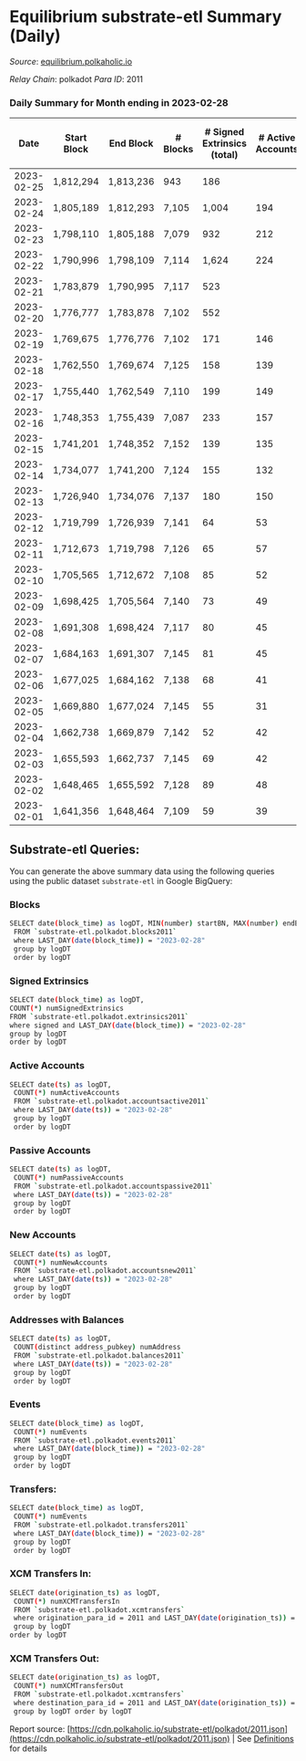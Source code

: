 # Equilibrium substrate-etl Summary (Daily)

_Source_: [equilibrium.polkaholic.io](https://equilibrium.polkaholic.io)

*Relay Chain*: polkadot
*Para ID*: 2011



### Daily Summary for Month ending in 2023-02-28


| Date | Start Block | End Block | # Blocks | # Signed Extrinsics (total) | # Active Accounts | # Passive | # New | # Addresses with Balances | # Events | # Transfers | # XCM Transfers In | # XCM Transfers Out | Issues | 
| ---- | ----------- | --------- | -------- | --------------------------- | ----------------- | --------- | ----- | ------------------------- | -------- | ----------- | ------------------ | ------------------- | ------ |
| 2023-02-25 | 1,812,294 | 1,813,236 | 943 | 186 |  |  |  |  | 42,075 |   |   |   |  |
| 2023-02-24 | 1,805,189 | 1,812,293 | 7,105 | 1,004 | 194 |  | 8 | 9,393 | 315,205 |   |   |   |  |
| 2023-02-23 | 1,798,110 | 1,805,188 | 7,079 | 932 | 212 |  | 17 | 9,392 | 314,225 |   | 93 ($2,126.37) |   |  |
| 2023-02-22 | 1,790,996 | 1,798,109 | 7,114 | 1,624 | 224 |  | 22 | 9,375 | 316,659 |   | 27 ($2,044.84) |   |  |
| 2023-02-21 | 1,783,879 | 1,790,995 | 7,117 | 523 |  |  |  | 9,355 | 313,841 |   | 40 ($16,732.98) |   |  |
| 2023-02-20 | 1,776,777 | 1,783,878 | 7,102 | 552 |  |  |  | 9,334 | 313,845 |   | 54 ($26,171.93) |   |  |
| 2023-02-19 | 1,769,675 | 1,776,776 | 7,102 | 171 | 146 |  | 5 | 9,310 | 310,440 |   | 5 ($4,046.73) |   |  |
| 2023-02-18 | 1,762,550 | 1,769,674 | 7,125 | 158 | 139 |  | 10 | 9,310 | 302,289 |   | 14 ($604.41) |   |  |
| 2023-02-17 | 1,755,440 | 1,762,549 | 7,110 | 199 | 149 |  | 27 | 9,300 | 301,402 |   |   |   |  |
| 2023-02-16 | 1,748,353 | 1,755,439 | 7,087 | 233 | 157 |  | 12 | 9,273 | 304,378 |   | 22 ($1,061.92) |   |  |
| 2023-02-15 | 1,741,201 | 1,748,352 | 7,152 | 139 | 135 |  | 6 | 9,261 | 309,387 |   | 14 ($811.05) |   |  |
| 2023-02-14 | 1,734,077 | 1,741,200 | 7,124 | 155 | 132 |  | 1 | 9,255 | 308,187 |   | 8 ($176.76) |   |  |
| 2023-02-13 | 1,726,940 | 1,734,076 | 7,137 | 180 | 150 |  | 94 | 9,254 | 308,496 |   | 101 ($9,859.61) |   |  |
| 2023-02-12 | 1,719,799 | 1,726,939 | 7,141 | 64 | 53 |  | 3 | 9,160 | 297,745 |   | 7 ($102.29) |   |  |
| 2023-02-11 | 1,712,673 | 1,719,798 | 7,126 | 65 | 57 |  |  | 9,157 | 296,885 |   |   |   |  |
| 2023-02-10 | 1,705,565 | 1,712,672 | 7,108 | 85 | 52 |  | 17 | 9,157 | 296,245 |   | 23 ($3,967.73) |   |  |
| 2023-02-09 | 1,698,425 | 1,705,564 | 7,140 | 73 | 49 |  | 5 | 9,140 | 303,699 |   | 12 ($1,178.94) |   |  |
| 2023-02-08 | 1,691,308 | 1,698,424 | 7,117 | 80 | 45 |  | 2 | 9,135 | 297,299 |   | 10 ($10,030.37) |   |  |
| 2023-02-07 | 1,684,163 | 1,691,307 | 7,145 | 81 | 45 |  | 1 | 9,133 | 296,597 |   | 9 ($130.82) |   |  |
| 2023-02-06 | 1,677,025 | 1,684,162 | 7,138 | 68 | 41 |  | 2 | 9,132 | 297,258 |   | 10 ($84.04) |   |  |
| 2023-02-05 | 1,669,880 | 1,677,024 | 7,145 | 55 | 31 |  | 2 | 9,130 | 296,249 |   | 7 ($2,364.46) |   |  |
| 2023-02-04 | 1,662,738 | 1,669,879 | 7,142 | 52 | 42 |  | 3 | 9,128 | 295,443 |   | 4 ($1,246.73) |   |  |
| 2023-02-03 | 1,655,593 | 1,662,737 | 7,145 | 69 | 42 |  | 130 | 9,125 | 296,414 |   | 11 ($18.13) |   |  |
| 2023-02-02 | 1,648,465 | 1,655,592 | 7,128 | 89 | 48 |  | 5 | 8,995 | 301,181 |   | 6 ($25.83) |   |  |
| 2023-02-01 | 1,641,356 | 1,648,464 | 7,109 | 59 | 39 |  | 3 | 8,990 | 305,353 |   | 7 ($108.89) |   |  |

## Substrate-etl Queries:
You can generate the above summary data using the following queries using the public dataset `substrate-etl` in Google BigQuery:

### Blocks
```bash
SELECT date(block_time) as logDT, MIN(number) startBN, MAX(number) endBN, COUNT(*) numBlocks 
 FROM `substrate-etl.polkadot.blocks2011`  
 where LAST_DAY(date(block_time)) = "2023-02-28" 
 group by logDT 
 order by logDT
```

### Signed Extrinsics
```bash
SELECT date(block_time) as logDT, 
COUNT(*) numSignedExtrinsics 
FROM `substrate-etl.polkadot.extrinsics2011`  
where signed and LAST_DAY(date(block_time)) = "2023-02-28" 
group by logDT 
order by logDT
```

### Active Accounts
```bash
SELECT date(ts) as logDT, 
 COUNT(*) numActiveAccounts 
 FROM `substrate-etl.polkadot.accountsactive2011` 
 where LAST_DAY(date(ts)) = "2023-02-28" 
 group by logDT 
 order by logDT
```

### Passive Accounts
```bash
SELECT date(ts) as logDT, 
 COUNT(*) numPassiveAccounts 
 FROM `substrate-etl.polkadot.accountspassive2011` 
 where LAST_DAY(date(ts)) = "2023-02-28" 
 group by logDT 
 order by logDT
```

### New Accounts
```bash
SELECT date(ts) as logDT, 
 COUNT(*) numNewAccounts 
 FROM `substrate-etl.polkadot.accountsnew2011` 
 where LAST_DAY(date(ts)) = "2023-02-28" 
 group by logDT
 order by logDT
```

### Addresses with Balances
```bash
SELECT date(ts) as logDT,
 COUNT(distinct address_pubkey) numAddress 
 FROM `substrate-etl.polkadot.balances2011` 
 where LAST_DAY(date(ts)) = "2023-02-28" 
 group by logDT 
 order by logDT
```

### Events
```bash
SELECT date(block_time) as logDT, 
 COUNT(*) numEvents 
 FROM `substrate-etl.polkadot.events2011` 
 where LAST_DAY(date(block_time)) = "2023-02-28" 
 group by logDT 
 order by logDT
```

### Transfers:
```bash
SELECT date(block_time) as logDT, 
 COUNT(*) numEvents 
 FROM `substrate-etl.polkadot.transfers2011` 
 where LAST_DAY(date(block_time)) = "2023-02-28" 
 group by logDT 
 order by logDT
```

### XCM Transfers In:
```bash
SELECT date(origination_ts) as logDT, 
 COUNT(*) numXCMTransfersIn 
 FROM `substrate-etl.polkadot.xcmtransfers` 
 where origination_para_id = 2011 and LAST_DAY(date(origination_ts)) = "2023-02-28" 
 group by logDT 
order by logDT
```

### XCM Transfers Out:
```bash
SELECT date(origination_ts) as logDT, 
 COUNT(*) numXCMTransfersOut 
 FROM `substrate-etl.polkadot.xcmtransfers` 
 where destination_para_id = 2011 and LAST_DAY(date(origination_ts)) = "2023-02-28" 
 group by logDT order by logDT
```


Report source: [https://cdn.polkaholic.io/substrate-etl/polkadot/2011.json](https://cdn.polkaholic.io/substrate-etl/polkadot/2011.json) | See [Definitions](/DEFINITIONS.md) for details
